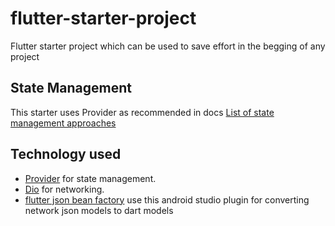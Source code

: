 # flutter-starter-project

Flutter starter project which can be used to save effort in the begging of any project

## State Management
This starter uses Provider as recommended in docs [List of state management approaches](https://flutter.dev/docs/development/data-and-backend/state-mgmt/options)

## Technology used
* [Provider](https://pub.dev/packages/provider) for state management.
* [Dio](https://pub.dev/packages/dio) for networking.
* [flutter json bean factory](https://plugins.jetbrains.com/plugin/11415-flutterjsonbeanfactory) use this android studio plugin for converting network json models to dart models

